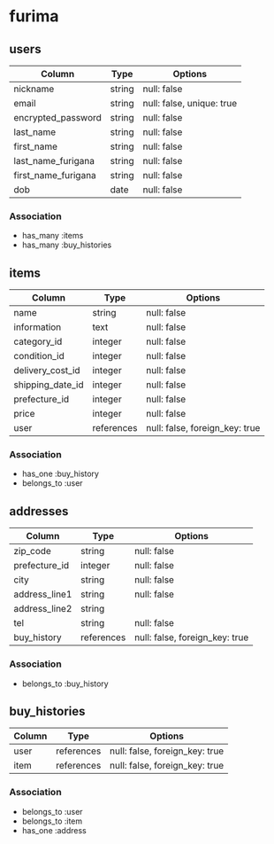 # furima

## users

| Column              | Type   | Options                   |
| ------------------- | ------ | ------------------------- |
| nickname            | string | null: false               |
| email               | string | null: false, unique: true |
| encrypted_password  | string | null: false               |
| last_name           | string | null: false               |
| first_name          | string | null: false               |
| last_name_furigana  | string | null: false               |
| first_name_furigana | string | null: false               |
| dob                 | date   | null: false               |



### Association
 - has_many :items
 - has_many :buy_histories


## items

| Column           | Type       | Options                        |
| ---------------- | ---------- | ------------------------------ |
| name             | string     | null: false                    |
| information      | text       | null: false                    |
| category_id      | integer    | null: false                    |
| condition_id     | integer    | null: false                    |
| delivery_cost_id | integer    | null: false                    |
| shipping_date_id | integer    | null: false                    |
| prefecture_id    | integer    | null: false                    |
| price            | integer    | null: false                    |
| user             | references | null: false, foreign_key: true |



### Association
 - has_one :buy_history
 - belongs_to :user


## addresses

| Column         | Type       | Options                        |
| -------------- | ---------- | ------------------------------ |
| zip_code       | string     | null: false                    |
| prefecture_id  | integer    | null: false                    |
| city           | string     | null: false                    |
| address_line1  | string     | null: false                    |
| address_line2  | string     |                                |
| tel            | string     | null: false                    |
| buy_history    | references | null: false, foreign_key: true |


### Association
 - belongs_to :buy_history




## buy_histories

| Column | Type       | Options                        |
| ------ | ---------- | ------------------------------ |
| user   | references | null: false, foreign_key: true |
| item   | references | null: false, foreign_key: true |


### Association
 - belongs_to :user
 - belongs_to :item
 - has_one :address
